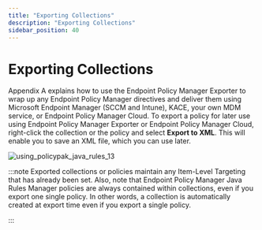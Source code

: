 ```yaml
---
title: "Exporting Collections"
description: "Exporting Collections"
sidebar_position: 40
---
```


# Exporting Collections

Appendix A explains how to use the Endpoint Policy Manager Exporter to wrap up any Endpoint Policy
Manager directives and deliver them using Microsoft Endpoint Manager (SCCM and Intune), KACE, your
own MDM service, or Endpoint Policy Manager Cloud. To export a policy for later use using Endpoint
Policy Manager Exporter or Endpoint Policy Manager Cloud, right-click the collection or the policy
and select **Export to XML**. This will enable you to save an XML file, which you can use later.

![using_policypak_java_rules_13](/images/endpointpolicymanager/javaenterpriserules/using_endpointpolicymanager_java_rules_13.webp)

:::note
Exported collections or policies maintain any Item-Level Targeting that has already been
set. Also, note that Endpoint Policy Manager Java Rules Manager policies are always contained within
collections, even if you export one single policy. In other words, a collection is automatically
created at export time even if you export a single policy.

:::
